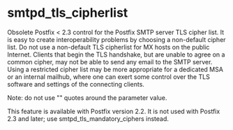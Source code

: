 # smtpd_tls_cipherlist 

 Obsolete Postfix &lt; 2.3 control for the Postfix SMTP server TLS
cipher list. It is easy to create interoperability problems by choosing
a non-default cipher list. Do not use a non-default TLS cipherlist for
MX hosts on the public Internet. Clients that begin the TLS handshake,
but are unable to agree on a common cipher, may not be able to send any
email to the SMTP server. Using a restricted cipher list may be more
appropriate for a dedicated MSA or an internal mailhub, where one can
exert some control over the TLS software and settings of the connecting
clients. 

 Note: do not use "" quotes around the parameter value. 

This feature is available with Postfix version 2.2. It is not used with
Postfix 2.3 and later; use smtpd_tls_mandatory_ciphers instead. 


